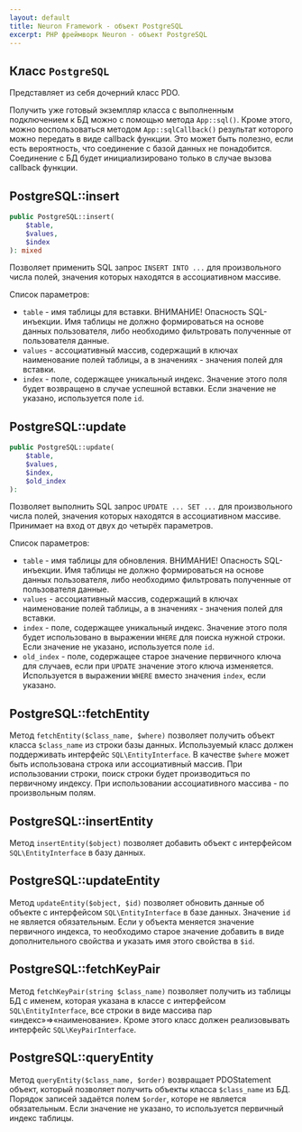 ```yaml
---
layout: default
title: Neuron Framework - объект PostgreSQL
excerpt: PHP фреймворк Neuron - объект PostgreSQL
---
```


## Класс `PostgreSQL`

Представляет из себя дочерний класс PDO.

Получить уже готовый экземпляр класса с выполненным подключением к БД можно с помощью метода `App::sql()`. Кроме этого, можно воспользоваться методом `App::sqlCallback()` результат которого можно передать в виде callback функции. Это может быть полезно, если есть вероятность, что соединение с базой данных не понадобится. Соединение с БД будет инициализировано только в случае вызова callback функции.

## PostgreSQL::insert

```php
public PostgreSQL::insert(
    $table,
    $values,
    $index
): mixed
```

Позволяет применить SQL запрос `INSERT INTO ...` для произвольного числа полей, значения которых находятся в ассоциативном массиве.

Список параметров:

* `table` - имя таблицы для вставки. ВНИМАНИЕ! Опасность SQL-инъекции. Имя таблицы не должно формироваться на основе данных пользователя, либо необходимо фильтровать полученные от пользователя данные.
* `values` - ассоциативный массив, содержащий в ключах наименование полей таблицы, а в значениях - значения полей для вставки.
* `index` - поле, содержащее уникальный индекс. Значение этого поля будет возвращено в случае успешной вставки. Если значение не указано, используется поле `id`.

## PostgreSQL::update

```php
public PostgreSQL::update(
    $table,
    $values,
    $index,
    $old_index
):
```

Позволяет выполнить SQL запрос `UPDATE ... SET ...` для произвольного числа полей, значения которых находятся в ассоциативном массиве. Принимает на вход от двух до четырёх параметров.

Список параметров:

* `table` - имя таблицы для обновления. ВНИМАНИЕ! Опасность SQL-инъекции. Имя таблицы не должно формироваться на основе данных пользователя, либо необходимо фильтровать полученные от пользователя данные.
* `values` - ассоциативный массив, содержащий в ключах наименование полей таблицы, а в значениях - значения полей для вставки.
* `index` - поле, содержащее уникальный индекс. Значение этого поля будет использовано в выражении `WHERE` для поиска нужной строки. Если значение не указано, используется поле `id`.
* `old_index` - поле, содержащее старое значение первичного ключа для случаев, если при `UPDATE` значение этого ключа изменяется. Используется в выражении `WHERE` вместо значения `index`, если указано.

## PostgreSQL::fetchEntity

Метод `fetchEntity($class_name, $where)` позволяет получить объект класса `$class_name` из строки базы данных. Используемый класс должен поддерживать интерфейс `SQL\EntityInterface`. В качестве `$where` может быть использована строка или ассоциативный массив. При использовании строки, поиск строки будет производиться по первичному индексу. При использовании ассоциативного массива - по произвольным полям.

## PostgreSQL::insertEntity

Метод `insertEntity($object)` позволяет добавить объект с интерфейсом `SQL\EntityInterface` в базу данных.

## PostgreSQL::updateEntity

Метод `updateEntity($object, $id)` позволяет обновить данные об объекте с интерфейсом `SQL\EntityInterface` в базе данных. Значение `id` не является обязательным. Если у объекта меняется значение первичного индекса, то необходимо старое значение добавить в виде дополнительного свойства и указать имя этого свойства в `$id`.

## PostgreSQL::fetchKeyPair

Метод `fetchKeyPair(string $class_name)` позволяет получить из таблицы БД с именем, которая указана в классе с интерфейсом `SQL\EntityInterface`, все строки в виде массива пар «индекс»=>«наименование». Кроме этого класс должен реализовывать интерфейс `SQL\KeyPairInterface`.

## PostgreSQL::queryEntity

Метод `queryEntity($class_name, $order)` возвращает PDOStatement объект, который позволяет получить объекты класса `$class_name` из БД. Порядок записей задаётся полем `$order`, которе не является обязательным. Если значение не указано, то используется первичный индекс таблицы.
